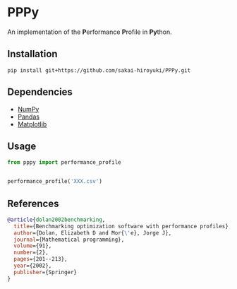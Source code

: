 # PPPy
An implementation of the **P**erformance **P**rofile in **Py**thon.

## Installation
```
pip install git+https://github.com/sakai-hiroyuki/PPPy.git
```

## Dependencies
- [NumPy](https://numpy.org/)
- [Pandas](https://pandas.pydata.org/)
- [Matplotlib](https://matplotlib.org/stable/index.html)

## Usage
```Python
from pppy import performance_profile


performance_profile('XXX.csv')
```

## References
```bibtex
@article{dolan2002benchmarking,
  title={Benchmarking optimization software with performance profiles},
  author={Dolan, Elizabeth D and Mor{\'e}, Jorge J},
  journal={Mathematical programming},
  volume={91},
  number={2},
  pages={201--213},
  year={2002},
  publisher={Springer}
}
```
